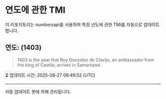 
# 연도에 관한 TMI

이 리포지토리는 numbersapi를 사용하여 특정 년도에 관한 TMI를 자동으로 업데이트합니다.

## 연도: (1403)
> 1403 is the year that Ruy Gonzalez de Clavijo, an ambassador from the king of Castile, arrives in Samarkand.

⏳ 업데이트 시간: 2025-08-27 06:49:52 (UTC)

---
자동 업데이트 봇에 의해 관리됩니다.
